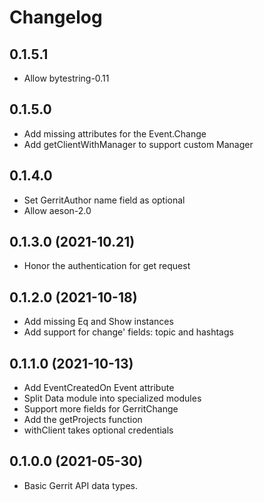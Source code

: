 # Changelog

## 0.1.5.1

- Allow bytestring-0.11

## 0.1.5.0

- Add missing attributes for the Event.Change
- Add getClientWithManager to support custom Manager

## 0.1.4.0

- Set GerritAuthor name field as optional
- Allow aeson-2.0

## 0.1.3.0 (2021-10.21)

- Honor the authentication for get request

## 0.1.2.0 (2021-10-18)

- Add missing Eq and Show instances
- Add support for change' fields: topic and hashtags

## 0.1.1.0 (2021-10-13)

- Add EventCreatedOn Event attribute
- Split Data module into specialized modules
- Support more fields for GerritChange
- Add the getProjects function
- withClient takes optional credentials

## 0.1.0.0 (2021-05-30)

- Basic Gerrit API data types.
